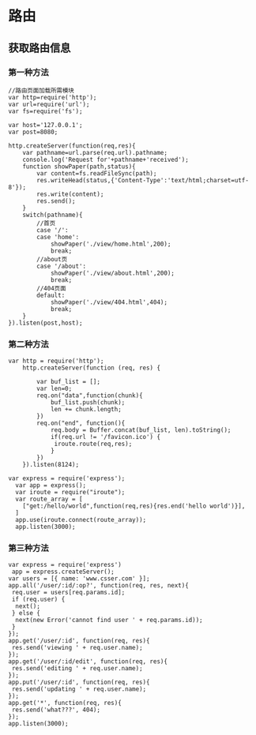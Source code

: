 # 路由
## 获取路由信息 
### 第一种方法
    //路由页面加载所需模块
    var http=require('http');
    var url=require('url');
    var fs=require('fs');
    
    var host='127.0.0.1';
    var post=8080;
    
    http.createServer(function(req,res){
        var pathname=url.parse(req.url).pathname;
        console.log('Request for'+pathname+'received');
        function showPaper(path,status){
            var content=fs.readFileSync(path);
            res.writeHead(status,{'Content-Type':'text/html;charset=utf-8'});
            res.write(content);
            res.send();
        }
        switch(pathname){
            //首页
            case '/':
            case 'home':
                showPaper('./view/home.html',200);
                break;
            //about页
            case '/about':
                showPaper('./view/about.html',200);
                break;
            //404页面
            default:
                showPaper('./view/404.html',404);
                break;
        }
    }).listen(post,host);
    
    
### 第二种方法
    var http = require('http');
        http.createServer(function (req, res) {

            var buf_list = [];
            var len=0;
            req.on("data",function(chunk){
                buf_list.push(chunk);
                len += chunk.length;
            })
            req.on("end", function(){
                req.body = Buffer.concat(buf_list, len).toString();
                if(req.url != '/favicon.ico') {
                 iroute.route(req,res);
                } 
            })
        }).listen(8124);
    
    var express = require('express');
      var app = express();
      var iroute = require("iroute");
      var route_array = [
        ["get:/hello/world",function(req,res){res.end('hello world')}],
      ]
      app.use(iroute.connect(route_array));
      app.listen(3000);
      
### 第三种方法
    var express = require('express')
     app = express.createServer(); 
    var users = [{ name: 'www.csser.com' }];
    app.all('/user/:id/:op?', function(req, res, next){
     req.user = users[req.params.id];
     if (req.user) {
      next();
     } else {
      next(new Error('cannot find user ' + req.params.id));
     }
    });
    app.get('/user/:id', function(req, res){
     res.send('viewing ' + req.user.name);
    });
    app.get('/user/:id/edit', function(req, res){
     res.send('editing ' + req.user.name);
    }); 
    app.put('/user/:id', function(req, res){
     res.send('updating ' + req.user.name);
    });
    app.get('*', function(req, res){
     res.send('what???', 404);
    });
    app.listen(3000); 
